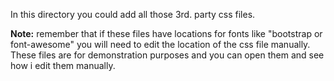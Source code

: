 In this directory you could add all those 3rd. party css files.

**Note:** remember that if these files have locations for fonts like "bootstrap or font-awesome" you will need to edit the location of the css file manually. These files are for demonstration purposes and you can open them and see how i edit them manually.